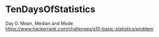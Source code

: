 # TenDaysOfStatistics

Day 0: Mean, Median and Mode https://www.hackerrank.com/challenges/s10-basic-statistics/problem

